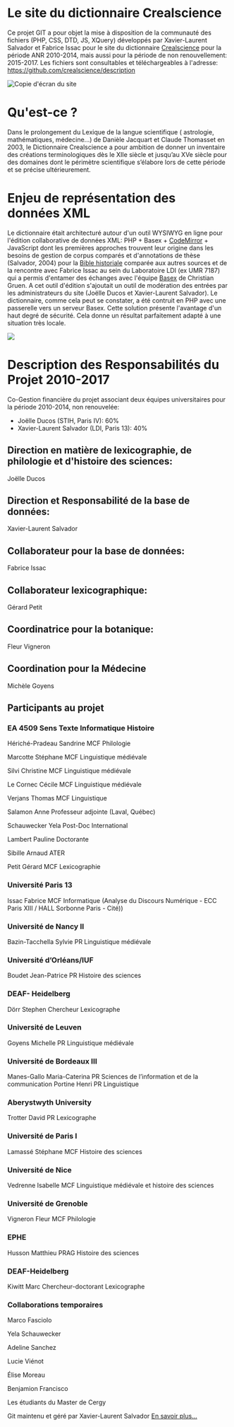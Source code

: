 # Le site du dictionnaire Crealscience

Ce projet GIT a pour objet la mise à disposition de la communauté des fichiers (PHP, CSS, DTD, JS, XQuery) développés par Xavier-Laurent Salvador et Fabrice Issac pour le site du dictionnaire [Crealscience](http://www.agence-nationale-recherche.fr/?Projet=ANR-10-CREA-0007) pour la période ANR 2010-2014, mais aussi pour la période de non renouvellement: 2015-2017. Les fichiers sont consultables et téléchargeables à l'adresse: [https://github.com/crealscience/description ](https://github.com/crealscience/description)

![Copie d'écran du site](https://github.com/crealscience/webSite/blob/master/copieEcran.png?raw=true)

# Qu'est-ce ?

Dans le prolongement du Lexique de la langue scientifique ( astrologie, mathématiques, médecine...) de Danièle Jacquart et Claude Thomasset en 2003, le Dictionnaire Crealscience a pour ambition de donner un inventaire des créations terminologiques dès le XIIe siècle et jusqu’au XVe siècle pour des domaines dont le périmètre scientifique s’élabore lors de cette période et se précise ultérieurement.

# Enjeu de représentation des données XML

Le dictionnaire était architecturé autour d'un outil WYSIWYG en ligne pour l'édition collaborative de données XML: PHP + Basex + [CodeMirror](https://codemirror.net) + JavaScript dont les premières approches trouvent leur origine dans les besoins de gestion de corpus comparés et d'annotations de thèse (Salvador, 2004) pour la [Bible historiale](http://www.biblehistoriale.fr) comparée aux autres sources et de la rencontre avec Fabrice Issac au sein du Laboratoire LDI (ex UMR 7187) qui a permis d'entamer des échanges avec l'équipe [Basex](http://www.basex.org) de Christian Gruen. A cet outil d'édition s'ajoutait un outil de modération des entrées par les administrateurs du site (Joëlle Ducos et Xavier-Laurent Salvador). Le dictionnaire, comme cela peut se constater, a été contruit en PHP avec une passerelle vers un serveur Basex. Cette solution présente l'avantage d'un haut degré de sécurité. Cela donne un résultat parfaitement adapté à une situation très locale.

![](https://github.com/crealscience/webSite/blob/master/design/edit.png?raw=true)

# Description des Responsabilités du Projet 2010-2017

Co-Gestion financière du projet associant deux équipes universitaires pour la période 2010-2014, non renouvelée:

- Joëlle Ducos (STIH, Paris IV): 60%
- Xavier-Laurent Salvador (LDI, Paris 13): 40%

## Direction en matière de lexicographie, de philologie et d'histoire des sciences:
Joëlle Ducos 

## Direction et Responsabilité de la base de données:
Xavier-Laurent Salvador 

## Collaborateur pour la base de données:
Fabrice Issac 

## Collaborateur lexicographique:
Gérard Petit 

## Coordinatrice pour la botanique:
Fleur Vigneron 

## Coordination pour la Médecine
Michèle Goyens 

## Participants au projet

### EA 4509 Sens Texte Informatique Histoire
Hériché-Pradeau Sandrine MCF Philologie

Marcotte Stéphane MCF Linguistique médiévale

Silvi Christine MCF Linguistique médiévale

Le Cornec Cécile MCF Linguistique médiévale

Verjans Thomas MCF Linguistique

Salamon Anne Professeur adjointe (Laval, Québec)

Schauwecker Yela Post-Doc International

Lambert Pauline Doctorante

Sibille Arnaud ATER

Petit Gérard MCF Lexicographie

### Université Paris 13
Issac Fabrice MCF Informatique (Analyse du Discours Numérique - ECC Paris XIII / HALL Sorbonne Paris - Cité))

### Université de Nancy II
Bazin-Tacchella Sylvie PR Linguistique médiévale

### Université d’Orléans/IUF
Boudet Jean-Patrice PR Histoire des sciences

### DEAF- Heidelberg
Dörr Stephen Chercheur Lexicographe

### Université de Leuven
Goyens Michelle PR Linguistique médiévale

### Université de Bordeaux III
Manes-Gallo Maria-Caterina PR Sciences de l’information et de la communication
Portine Henri PR Linguistique

### Aberystwyth University
Trotter David PR Lexicographe

### Université de Paris I
Lamassé Stéphane MCF Histoire des sciences

### Université de Nice
Vedrenne Isabelle MCF Linguistique médiévale et histoire des sciences

### Université de Grenoble
Vigneron Fleur MCF Philologie

### EPHE
Husson Matthieu PRAG Histoire des sciences

### DEAF-Heidelberg
Kiwitt Marc Chercheur-doctorant Lexicographe

### Collaborations temporaires
Marco Fasciolo

Yela Schauwecker

Adeline Sanchez

Lucie Viénot

Élise Moreau

Benjamion Francisco

Les étudiants du Master de Cergy



Git maintenu et géré par Xavier-Laurent Salvador 
[En savoir plus...](https://github.com/crealscience/description)


